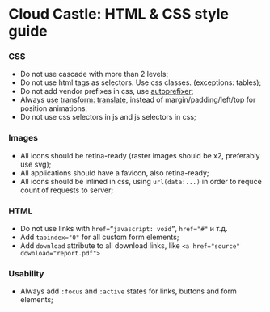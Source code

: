 # Cloud Castle: HTML & CSS style guide

### CSS
* Do not use cascade with more than 2 levels;
* Do not use html tags as selectors. Use css classes. (exceptions: tables);
* Do not add vendor prefixes in css, use [autoprefixer](https://github.com/postcss/autoprefixer);
* Always [use transform: translate](http://www.html5rocks.com/en/tutorials/speed/high-performance-animations/), instead of margin/padding/left/top for position animations;
* Do not use css selectors in js and js selectors in css;

### Images
* All icons should be retina-ready (raster images should be x2, preferably use svg);
* All applications should have a favicon, also retina-ready;
* All icons should be inlined in css, using `url(data:...)` in order to requce count of requests to server;

### HTML
* Do not use links with `href=“javascript: void”`, `href="#"` и т.д.
* Add `tabindex="0"` for all custom form elements;
* Add `download` attribute to all download links, like `<a href="source" download="report.pdf">`

### Usability
* Always add `:focus` and `:active` states for links, buttons and form elements;